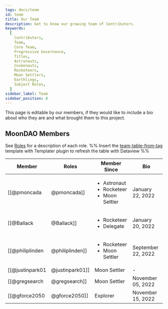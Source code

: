 ```yaml
---
tags: docs/team
id: team
title: Our Team
description: Get to know our growing team of Contributors.
keywords:
  [
    Contributors,
    Team,
    Core Team,
    Progressive Governance,
    Titles,
    Astronauts,
    Cosmonauts,
    Rocketeers,
    Moon Settlers,
    Earthlings,
    Subject Roles,
  ]
sidebar_label: Team
sidebar_position: 8
---
```

This page is editable by our members, if they would like to include a bio about who they are and what brought them to this project.

## MoonDAO Members
See [Roles](Roles.md) for a description of each role.
%% 
Insert the [team-table-from-tag](team-table-from-tag.md) template with Templater plugin to refresh the table with
Dataview
%%

| Member                                             | Roles                                                              | Member Since       | Bio                                                                                                                                                                                                                                                                                                                                                                                                                                                                                                                                                                                                                                                                                                                                                                   |
| -------------------------------------------------- | ------------------------------------------------------------------ | ------------------ | --------------------------------------------------------------------------------------------------------------------------------------------------------------------------------------------------------------------------------------------------------------------------------------------------------------------------------------------------------------------------------------------------------------------------------------------------------------------------------------------------------------------------------------------------------------------------------------------------------------------------------------------------------------------------------------------------------------------------------------------------------------------- |
| [[@pmoncada|@pmoncada]]         | <ul><li>Astronaut</li><li>Rocketeer</li><li>Moon Settler</li></ul> | January 22, 2022   | Hey I'm Pablo, I used to work at BigTech but dropped out after seeing where the world could be headed with centralized control over billions of people's lives. I see decentralization as an answer to fixing some of those problems. For the past year and a half I have worked on JuntoDAO to allow people to collectively govern their real life and digital assets with smart contacts. Basically making it easier to share things with your friends. I was also a core contributor at ConstitutionDAO (controversially, I "resigned"). Before that I worked at Waymo (Google's self driving car), YoutubeVR, and in biotech. I mostly grew up in Ann Arbor, MI, and went to Michigan (go blue!), but I'm very culturally Spanish and lived in Zaragoza as a kid. |
| [[@Ballack|@Ballack]]           | <ul><li>Rocketeer</li><li>Delegate</li></ul>                       | January 20, 2022   | \-                                                                                                                                                                                                                                                                                                                                                                                                                                                                                                                                                                                                                                                                                                                                                                    |
| [[@philiplinden|@philiplinden]] | <ul><li>Rocketeer</li><li>Moon Settler</li></ul>                   | September 22, 2022 | Phil is a spacecraft engineer, writer, and all around space nerd. His core values are: Do Good, Be Collaborative, Dream Big, Strive for Openness, and Take Pride in Every Task. Phil's professional experience includes R&D engineering for [SpaceX](SpaceX.md) (Mechanical/Reusability Engineering for Dragon Capsule), R&D engineering for Lockheed Martin Space (Electro-Optical engineer), Mission Operations for Planet Labs (Space Systems Engineer), and research for [Open Lunar Foundation](Open%20Lunar%20Foundation.md) (Fellow).                                                                                                                                                                                                                          |
| [[@justinpark01|@justinpark01]] | Moon Settler                                                       | \-                 | \-                                                                                                                                                                                                                                                                                                                                                                                                                                                                                                                                                                                                                                                                                                                                                                    |
| [[@gregsearch|@gregsearch]]     | Moon Settler                                                       | November 05, 2022  | Greg holds a Bachelor’s degree in Mathematics and Aeronautical Engineering, and a Master’s in Electrical Engineering. He helped early research in the Low Cost Attritable Aircraft Technology (LCAAT) program which became Skyborg. His research focuses mainly in aerospace, including: magnetic navigation, laser air data systems, and more.                                                                                                                                                                                                                                                                                                                                                                                                                       |
| [[@gforce2050|@gforce2050]]     | Explorer                                                           | November 15, 2022  | \-                                                                                                                                                                                                                                                                                                                                                                                                                                                                                                                                                                                                                                                                                                                                                                    |

